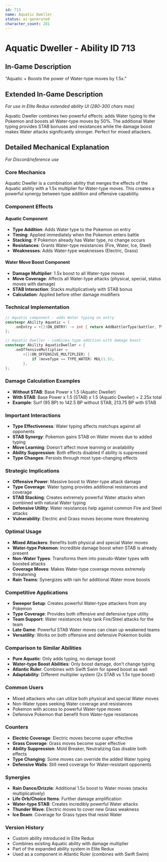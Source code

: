 ```yaml
---
id: 713
name: Aquatic Dweller
status: ai-generated
character_count: 281
---
```


# Aquatic Dweller - Ability ID 713

## In-Game Description
"Aquatic + Boosts the power of Water-type moves by 1.5x."

## Extended In-Game Description
*For use in Elite Redux extended ability UI (280-300 chars max)*

Aquatic Dweller combines two powerful effects: adds Water typing to the Pokemon and boosts all Water-type moves by 50%. The additional Water typing provides STAB bonuses and resistances while the damage boost makes Water attacks significantly stronger. Perfect for mixed attackers.

## Detailed Mechanical Explanation
*For Discord/reference use*

### Core Mechanics
Aquatic Dweller is a combination ability that merges the effects of the Aquatic ability with a 1.5x multiplier for Water-type moves. This creates a powerful synergy between type addition and offensive capability.

### Component Effects

#### Aquatic Component
- **Type Addition**: Adds Water type to the Pokemon on entry
- **Timing**: Applied immediately when the Pokemon enters battle
- **Stacking**: If Pokemon already has Water type, no change occurs
- **Resistances**: Grants Water-type resistances (Fire, Water, Ice, Steel)
- **Weaknesses**: Adds Water-type weaknesses (Electric, Grass)

#### Water Move Boost Component
- **Damage Multiplier**: 1.5x boost to all Water-type moves
- **Move Coverage**: Affects all Water-type attacks (physical, special, status moves with damage)
- **STAB Interaction**: Stacks multiplicatively with STAB bonus
- **Calculation**: Applied before other damage modifiers

### Technical Implementation
```c
// Aquatic component - adds Water typing on entry
constexpr Ability Aquatic = {
    .onEntry = +[](ON_ENTRY) -> int { return AddBattlerType(battler, TYPE_WATER); },
};

// Aquatic Dweller - combines type addition with damage boost
constexpr Ability AquaticDweller = {
    .onOffensiveMultiplier =
        +[](ON_OFFENSIVE_MULTIPLIER) {
            if (moveType == TYPE_WATER) MUL(1.5);
        },
};
```

### Damage Calculation Examples
- **Without STAB**: Base Power x 1.5 (Aquatic Dweller)
- **With STAB**: Base Power x 1.5 (STAB) x 1.5 (Aquatic Dweller) = 2.25x total
- **Example**: Surf (95 BP) to 142.5 BP without STAB, 213.75 BP with STAB

### Important Interactions
- **Type Effectiveness**: Water typing affects matchups against all opponents
- **STAB Synergy**: Pokemon gains STAB on Water moves due to added typing
- **Move Learning**: Doesn't affect move learning or availability
- **Ability Suppression**: Both effects disabled if ability is suppressed
- **Type Changes**: Persists through most type-changing effects

### Strategic Implications
- **Offensive Power**: Massive boost to Water-type attack damage
- **Type Coverage**: Water typing provides additional resistances and coverage
- **STAB Stacking**: Creates extremely powerful Water attacks when combined with natural Water typing
- **Defensive Utility**: Water resistances help against common Fire and Steel attacks
- **Vulnerability**: Electric and Grass moves become more threatening

### Optimal Usage
- **Mixed Attackers**: Benefits both physical and special Water moves
- **Water-type Pokemon**: Incredible damage boost when STAB is already present
- **Non-Water Types**: Transforms them into pseudo-Water types with boosted attacks
- **Coverage Moves**: Makes Water-type coverage moves extremely threatening
- **Rain Teams**: Synergizes with rain for additional Water move boosts

### Competitive Applications
- **Sweeper Setup**: Creates powerful Water-type attackers from any Pokemon
- **Type Coverage**: Provides both offensive and defensive type utility
- **Team Support**: Water resistances help tank Fire/Steel attacks for the team
- **Late Game**: Powerful STAB Water moves can clean up weakened teams
- **Versatility**: Works on both offensive and defensive Pokemon builds

### Comparison to Similar Abilities
- **Pure Aquatic**: Only adds typing, no damage boost
- **Water-type Boost Abilities**: Only boost damage, don't change typing
- **Atlantic Ruler**: Combines with Swift Swim for speed boost as well
- **Adaptability**: Different multiplier system (2x STAB vs 1.5x type boost)

### Common Users
- Mixed attackers who can utilize both physical and special Water moves
- Non-Water types seeking Water coverage and resistances
- Pokemon with access to powerful Water-type moves
- Defensive Pokemon that benefit from Water-type resistances

### Counters
- **Electric Coverage**: Electric moves become super effective
- **Grass Coverage**: Grass moves become super effective
- **Ability Suppression**: Mold Breaker, Neutralizing Gas disable both effects
- **Type Changing**: Some moves can override the added Water typing
- **Defensive Walls**: Still need coverage for Water-resistant opponents

### Synergies
- **Rain Dance/Drizzle**: Additional 1.5x boost to Water moves (stacks multiplicatively)
- **Life Orb/Choice Items**: Further damage amplification
- **Water-type STAB**: Creates incredibly powerful Water attacks
- **Thunder Wave**: Electric moves to cover new Grass weakness
- **Ice Beam**: Coverage for Grass types that resist Water

### Version History
- Custom ability introduced in Elite Redux
- Combines existing Aquatic ability with damage multiplier
- Part of the expanded ability system in Elite Redux
- Used as a component in Atlantic Ruler (combines with Swift Swim)